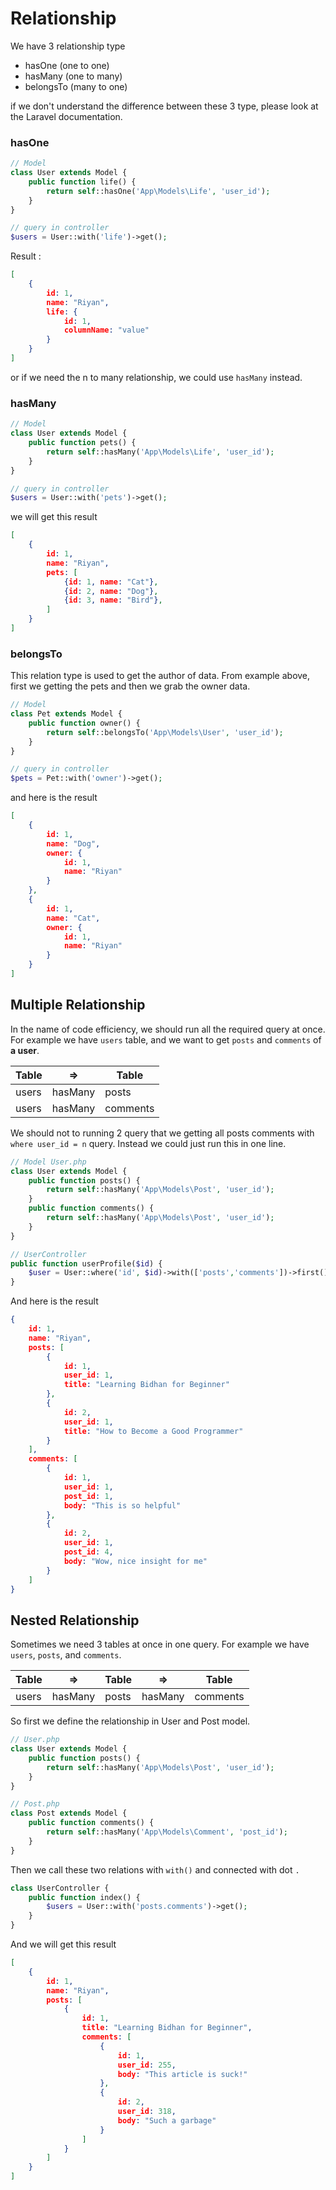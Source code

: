 # Relationship

We have 3 relationship type

- hasOne (one to one)
- hasMany (one to many)
- belongsTo (many to one)

if we don't understand the difference between these 3 type, please look at the Laravel documentation.


### hasOne

```php
// Model
class User extends Model {
    public function life() {
        return self::hasOne('App\Models\Life', 'user_id');
    }
}

// query in controller
$users = User::with('life')->get();
```

Result :

```json
[
    {
        id: 1,
        name: "Riyan",
        life: {
            id: 1,
            columnName: "value"
        }
    }
]
```

or if we need the n to many relationship, we could use `hasMany` instead.

### hasMany

```php
// Model
class User extends Model {
    public function pets() {
        return self::hasMany('App\Models\Life', 'user_id');
    }
}

// query in controller
$users = User::with('pets')->get();
```

we will get this result

```json
[
    {
        id: 1,
        name: "Riyan",
        pets: [
            {id: 1, name: "Cat"},
            {id: 2, name: "Dog"},
            {id: 3, name: "Bird"},
        ]
    }
]
```

### belongsTo

This relation type is used to get the author of data. From example above, first we getting the pets and then we grab the owner data.

```php
// Model
class Pet extends Model {
    public function owner() {
        return self::belongsTo('App\Models\User', 'user_id');
    }
}

// query in controller
$pets = Pet::with('owner')->get();
```

and here is the result

```json
[
    {
        id: 1,
        name: "Dog",
        owner: {
            id: 1,
            name: "Riyan"
        }
    },
    {
        id: 1,
        name: "Cat",
        owner: {
            id: 1,
            name: "Riyan"
        }
    }
]
```

## Multiple Relationship

In the name of code efficiency, we should run all the required query at once. For example we have `users` table, and we want to get `posts` and `comments` of **a user**.

|Table|=>|Table|
|------|--|----|
|users|hasMany|posts|
|users|hasMany|comments|

We should not to running 2 query that we getting all posts comments with `where user_id = n` query. Instead we could just run this in one line.

```php
// Model User.php
class User extends Model {
    public function posts() {
        return self::hasMany('App\Models\Post', 'user_id');
    }
    public function comments() {
        return self::hasMany('App\Models\Post', 'user_id');
    }
}

// UserController
public function userProfile($id) {
    $user = User::where('id', $id)->with(['posts','comments'])->first();
}
```

And here is the result

```json
{
    id: 1,
    name: "Riyan",
    posts: [
        {
            id: 1,
            user_id: 1,
            title: "Learning Bidhan for Beginner"
        },
        {
            id: 2,
            user_id: 1,
            title: "How to Become a Good Programmer"
        }
    ],
    comments: [
        {
            id: 1,
            user_id: 1,
            post_id: 1,
            body: "This is so helpful"
        },
        {
            id: 2,
            user_id: 1,
            post_id: 4,
            body: "Wow, nice insight for me"
        }
    ]
}
```

## Nested Relationship

Sometimes we need 3 tables at once in one query. For example we have `users`, `posts`, and `comments`.

|Table|=>|Table|=>|Table|
|----|-----|----|----|-----|
|users|hasMany|posts|hasMany|comments|

So first we define the relationship in User and Post model.

```php
// User.php
class User extends Model {
    public function posts() {
        return self::hasMany('App\Models\Post', 'user_id');
    }
}

// Post.php
class Post extends Model {
    public function comments() {
        return self::hasMany('App\Models\Comment', 'post_id');
    }
}
```

Then we call these two relations with `with()` and connected with dot `.`

```php
class UserController {
    public function index() {
        $users = User::with('posts.comments')->get();
    }
}
```

And we will get this result

```json
[
    {
        id: 1,
        name: "Riyan",
        posts: [
            {
                id: 1,
                title: "Learning Bidhan for Beginner",
                comments: [
                    {
                        id: 1,
                        user_id: 255,
                        body: "This article is suck!"
                    },
                    {
                        id: 2,
                        user_id: 318,
                        body: "Such a garbage"
                    }
                ]
            }
        ]
    }
]
```